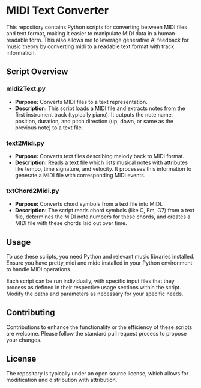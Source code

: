 # MIDI Text Converter

This repository contains Python scripts for converting between MIDI files and text format, making it easier to manipulate MIDI data in a human-readable form. 
This also allows me to leverage generative AI feedback for music theory by converting midi to a readable text format with track information.

## Script Overview

### **midi2Text.py**
- **Purpose:** Converts MIDI files to a text representation.
- **Description:** This script loads a MIDI file and extracts notes from the first instrument track (typically piano). It outputs the note name, position, duration, and pitch direction (up, down, or same as the previous note) to a text file.

### text2Midi.py
- **Purpose:** Converts text files describing melody back to MIDI format.
- **Description:** Reads a text file which lists musical notes with attributes like tempo, time signature, and velocity. It processes this information to generate a MIDI file with corresponding MIDI events.

### txtChord2Midi.py
- **Purpose:** Converts chord symbols from a text file into MIDI.
- **Description:** The script reads chord symbols (like C, Em, G7) from a text file, determines the MIDI note numbers for these chords, and creates a MIDI file with these chords laid out over time.

## Usage

To use these scripts, you need Python and relevant music libraries installed. Ensure you have pretty_midi and mido installed in your Python environment to handle MIDI operations.

Each script can be run individually, with specific input files that they process as defined in their respective usage sections within the script. Modify the paths and parameters as necessary for your specific needs.

## Contributing

Contributions to enhance the functionality or the efficiency of these scripts are welcome. Please follow the standard pull request process to propose your changes.

## License

The repository is typically under an open source license, which allows for modification and distribution with attribution.
